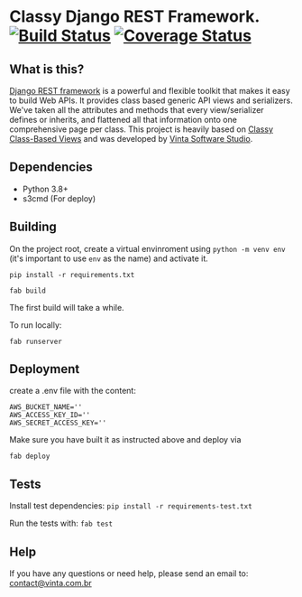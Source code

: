 # Classy Django REST Framework. [![Build Status](https://travis-ci.org/vintasoftware/classy-django-rest-framework.svg?branch=develop)](https://travis-ci.org/vintasoftware/classy-django-rest-framework) [![Coverage Status](https://coveralls.io/repos/github/vintasoftware/classy-django-rest-framework/badge.svg?branch=develop)](https://coveralls.io/github/vintasoftware/classy-django-rest-framework?branch=develop)

## What is this?

[Django REST framework](https://www.django-rest-framework.org) is a powerful and flexible toolkit that makes it easy to build Web APIs. It provides class based generic API views and serializers. We've taken all the attributes and methods that every view/serializer defines or inherits, and flattened all that information onto one comprehensive page per class. This project is heavily based on [Classy Class-Based Views](https://ccbv.co.uk) and was developed by [Vinta Software Studio](https://www.vinta.com.br).

## Dependencies
* Python 3.8+
* s3cmd (For deploy)

## Building

On the project root, create a virtual envinroment using `python -m venv env` (it's important to use `env` as the name) and activate it.

`pip install -r requirements.txt`

`fab build`

The first build will take a while.

To run locally:

`fab runserver`

## Deployment

create a .env file with the content:

```
AWS_BUCKET_NAME=''
AWS_ACCESS_KEY_ID=''
AWS_SECRET_ACCESS_KEY=''
```

Make sure you have built it as instructed above and deploy via

`fab deploy`

## Tests

Install test dependencies:
`pip install -r requirements-test.txt`

Run the tests with:
`fab test`

## Help
If you have any questions or need help, please send an email to: contact@vinta.com.br
